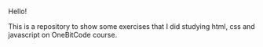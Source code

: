 Hello!

This is a repository to show some exercises that I did studying html, css and javascript on OneBitCode course.

